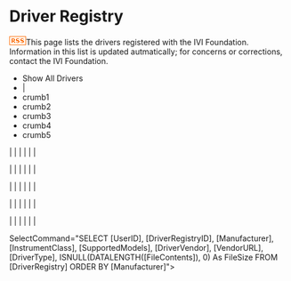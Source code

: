 # Driver Registry

[](register_driver.md)

[![RSS Feed](../images/rss.gif)](driver_registry_feed.ashx)This page
lists the drivers registered with the IVI Foundation. Information in
this list is updated autmatically; for concerns or corrections, contact
the IVI Foundation.

  - Show All Drivers
  - |
  - <span id="crumb1">crumb1</span>
  - <span id="crumb2">crumb2</span>
  - <span id="crumb3">crumb3</span>
  - <span id="crumb4">crumb4</span>
  - <span id="crumb5">crumb5</span>

|  |
|  |
|  |

|  |
|  |
|  |

|  |
|  |
|  |

|  |
|  |
|  |

|  |
|  |
|  |

SelectCommand="SELECT \[UserID\], \[DriverRegistryID\],
\[Manufacturer\], \[InstrumentClass\], \[SupportedModels\],
\[DriverVendor\], \[VendorURL\], \[DriverType\],
ISNULL(DATALENGTH(\[FileContents\]), 0) As FileSize FROM
\[DriverRegistry\] ORDER BY \[Manufacturer\]"\>
